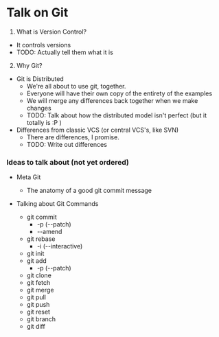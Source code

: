 Talk on Git
===========

1. What is Version Control?
  - It controls versions
  - TODO: Actually tell them what it is

2. Why Git?
  - Git is Distributed
    - We're all about to use git, together.
    - Everyone will have their own copy of the entirety of the examples
    - We will merge any differences back together when we make changes
    - TODO: Talk about how the distributed model isn't perfect (but it totally is :P )
  - Differences from classic VCS (or central VCS's, like SVN)
    - There are differences, I promise.
    - TODO: Write out differences


### Ideas to talk about (not yet ordered)

- Meta Git
  - The anatomy of a good git commit message

- Talking about Git Commands
  - git commit
    - -p (--patch)
    - --amend
  - git rebase
    - -i (--interactive)
  - git init
  - git add
    - -p (--patch)
  - git clone
  - git fetch
  - git merge
  - git pull
  - git push
  - git reset
  - git branch
  - git diff
